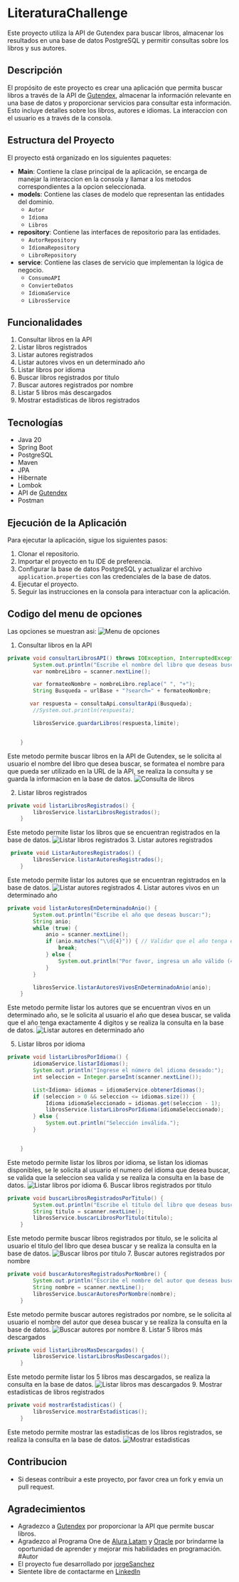# LiteraturaChallenge
Este proyecto utiliza la API de Gutendex para buscar libros, almacenar los resultados en una base de datos PostgreSQL y permitir consultas sobre los libros y sus autores.

## Descripción

El propósito de este proyecto es crear una aplicación que permita buscar libros a través de la API de [Gutendex](https://gutendex.com/), almacenar la información relevante en una base de datos y proporcionar servicios para consultar esta información. Esto incluye detalles sobre los libros, autores e idiomas.
La interaccion con el usuario es a través de la consola.

## Estructura del Proyecto

El proyecto está organizado en los siguientes paquetes:

- **Main**: Contiene la clase principal de la aplicación, se encarga de manejar la interaccion en la consola y
llamar a los metodos correspondientes a la opcion seleccionada.
- **models**: Contiene las clases de modelo que representan las entidades del dominio.
    - `Autor`
    - `Idioma`
    - `Libros`
- **repository**: Contiene las interfaces de repositorio para las entidades.
    - `AutorRepository`
    - `IdiomaRepository`
    - `LibroRepository`
- **service**: Contiene las clases de servicio que implementan la lógica de negocio.
    - `ConsumoAPI`
    - `ConvierteDatos`
    - `IdiomaService`
    - `LibrosService`
## Funcionalidades
   1. Consultar libros en la API
   2. Listar libros registrados
   3. Listar autores registrados
   4. Listar autores vivos en un determinado año
   5. Listar libros por idioma
   6. Buscar libros registrados por titulo
   7. Buscar autores registrados por nombre
   8. Listar 5 libros más descargados
   9. Mostrar estadísticas de libros registrados

## Tecnologías
  * Java 20
  * Spring Boot
  * PostgreSQL
  * Maven
  * JPA
  * Hibernate
  * Lombok
  * API de [Gutendex](https://gutendex.com/)
  * Postman

## Ejecución de la Aplicación

Para ejecutar la aplicación, sigue los siguientes pasos:
1. Clonar el repositorio.
2. Importar el proyecto en tu IDE de preferencia.
2. Configurar la base de datos PostgreSQL y actualizar el archivo `application.properties` con las credenciales de la base de datos.
3. Ejecutar el proyecto.
4. Seguir las instrucciones en la consola para interactuar con la aplicación.

## Codigo del menu de opciones
Las opciones se muestran asi:
![Menu de opciones](/images/menu.png)
1. Consultar libros en la API
```java
private void consultarLibrosAPI() throws IOException, InterruptedException {
        System.out.println("Escribe el nombre del libro que deseas buscar");
        var nombreLibro = scanner.nextLine();

        var formateoNombre = nombreLibro.replace(" ", "+");
        String Busqueda = urlBase + "?search=" + formateoNombre;

       var respuesta = consultaApi.consultarApi(Busqueda);
        //System.out.println(respuesta);

        librosService.guardarLibros(respuesta,limite);


    }
```
Este metodo permite buscar libros en la API de Gutendex, se le solicita al usuario el nombre del libro que desea buscar,
se formatea el nombre para que pueda ser utilizado en la URL de la API, se realiza la consulta y se guarda la informacion
en la base de datos.
![Consulta de libros](/images/buscaLibrosApi.png)

2. Listar libros registrados
```java
private void listarLibrosRegistrados() {
        librosService.listarLibrosRegistrados();
    }
```
Este metodo permite listar los libros que se encuentran registrados en la base de datos.
![Listar libros registrados](/images/listarLibrosRegistrados.png)
3. Listar autores registrados
```java
 private void ListarAutoresRegistrados() {
        librosService.listarAutoresRegistrados();
    }
```
Este metodo permite listar los autores que se encuentran registrados en la base de datos.
![Listar autores registrados](/images/listarAutoresRegistrados.png)
4. Listar autores vivos en un determinado año
```java
private void listarAutoresEnDeterminadoAnio() {
        System.out.println("Escribe el año que deseas buscar:");
        String anio;
        while (true) {
            anio = scanner.nextLine();
            if (anio.matches("\\d{4}")) { // Validar que el año tenga exactamente 4 dígitos
                break;
            } else {
                System.out.println("Por favor, ingresa un año válido (4 dígitos, por ejemplo: 1879, 1998).");
            }
        }

        librosService.listarAutoresVivosEnDeterminadoAnio(anio);
    }
```
Este metodo permite listar los autores que se encuentran vivos en un determinado año, se le solicita al usuario el año que desea buscar,
se valida que el año tenga exactamente 4 digitos y se realiza la consulta en la base de datos.
![Listar autores en determinado año](/images/listarAutoresEnDeterminadoAnio.png)

5. Listar libros por idioma
```java
private void listarLibrosPorIdioma() {
        idiomaService.listarIdiomas();
        System.out.println("Ingrese el número del idioma deseado:");
        int seleccion = Integer.parseInt(scanner.nextLine());

        List<Idioma> idiomas = idiomaService.obtenerIdiomas();
        if (seleccion > 0 && seleccion <= idiomas.size()) {
            Idioma idiomaSeleccionado = idiomas.get(seleccion - 1);
            librosService.listarLibrosPorIdioma(idiomaSeleccionado);
        } else {
            System.out.println("Selección inválida.");
        }


    }
```
Este metodo permite listar los libros por idioma, se listan los idiomas disponibles, se le solicita al usuario el numero del idioma que desea buscar,
se valida que la seleccion sea valida y se realiza la consulta en la base de datos.
![Listar libros por idioma](/images/listarLibrosPorIdioma.png)
6. Buscar libros registrados por titulo
```java
private void buscarLibrosRegistradosPorTitulo() {
        System.out.println("Escribe el título del libro que deseas buscar:");
        String titulo = scanner.nextLine();
        librosService.buscarLibrosPorTitulo(titulo);
    }
```
Este metodo permite buscar libros registrados por titulo, se le solicita al usuario el titulo del libro que desea buscar y se realiza la consulta en la base de datos.
![Buscar libros por titulo](/images/buscarLibrosPorTitulo.png)
7. Buscar autores registrados por nombre
```java
private void buscarAutoresRegistradosPorNombre() {
        System.out.println("Escribe el nombre del autor que deseas buscar:");
        String nombre = scanner.nextLine();
        librosService.buscarAutoresPorNombre(nombre);
    }
```
Este metodo permite buscar autores registrados por nombre, se le solicita al usuario el nombre del autor que desea buscar y se realiza la consulta en la base de datos.
![Buscar autores por nombre](/images/buscarAutoresPorNombre.png)
8. Listar 5 libros más descargados
```java
private void listarLibrosMasDescargados() {
        librosService.listarLibrosMasDescargados();
    }
```
Este metodo permite listar los 5 libros mas descargados, se realiza la consulta en la base de datos.
![Listar libros mas descargados](/images/listarLibrosMasDescargados.png)
9. Mostrar estadísticas de libros registrados
```java
private void mostrarEstadisticas() {
        librosService.mostrarEstadisticas();
    }
```
Este metodo permite mostrar las estadisticas de los libros registrados, se realiza la consulta en la base de datos.
![Mostrar estadisticas](/images/mostrarEstadisticas.png)
## Contribucion
- Si deseas contribuir a este proyecto, por favor crea un fork y envia un pull request.
## Agradecimientos
- Agradezco a [Gutendex](https://gutendex.com/) por proporcionar la API que permite buscar libros.
- Agradezco al Programa One de [Alura Latam](https://www.linkedin.com/company/alura-latam/) y [Oracle](https://www.linkedin.com/company/oracle/) por brindarme 
la oportunidad de aprender y mejorar mis habilidades en programación.
#Autor
- El proyecto fue desarrollado por [jorgeSanchez](https://github.com/jascmen)
- Sientete libre de contactarme en [LinkedIn](https://www.linkedin.com/in/jorge-anthony-sanchez-chavez/)
```